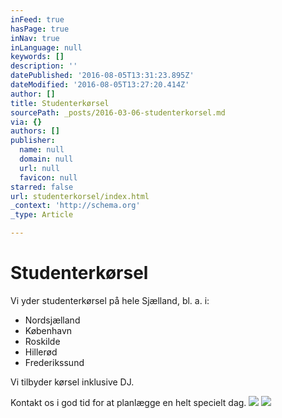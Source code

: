 ```yaml
---
inFeed: true
hasPage: true
inNav: true
inLanguage: null
keywords: []
description: ''
datePublished: '2016-08-05T13:31:23.895Z'
dateModified: '2016-08-05T13:27:20.414Z'
author: []
title: Studenterkørsel
sourcePath: _posts/2016-03-06-studenterkorsel.md
via: {}
authors: []
publisher:
  name: null
  domain: null
  url: null
  favicon: null
starred: false
url: studenterkorsel/index.html
_context: 'http://schema.org'
_type: Article

---
```

# Studenterkørsel

Vi yder studenterkørsel på hele Sjælland, bl. a. i:

* Nordsjælland
* København
* Roskilde
* Hillerød
* Frederikssund

Vi tilbyder kørsel inklusive DJ.

Kontakt os i god tid for at planlægge en helt specielt dag.
![](https://the-grid-user-content.s3-us-west-2.amazonaws.com/eb8a789b-ae16-426a-be04-ad9ff9f1ef14.jpg)
![](https://the-grid-user-content.s3-us-west-2.amazonaws.com/b1ea3f61-d894-484c-99df-38de13bab46f.jpg)
